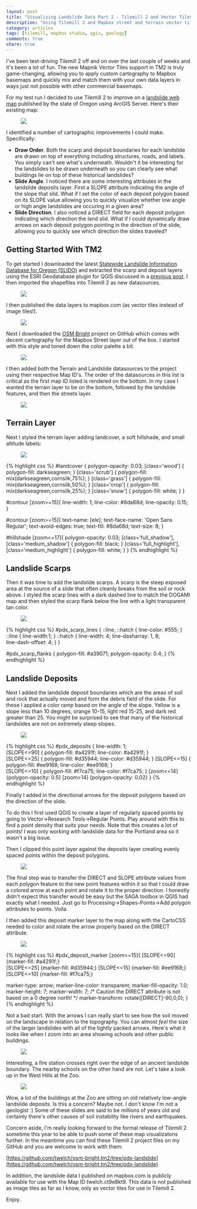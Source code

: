```yaml
---
layout: post
title: "Visualizing Landslide Data Part 2 - Tilemill 2 and Vector Tiles"
description: "Using Tilemill 2 and Mapbox street and terrain vector tile layers to visualize landslide data"
category: articles
tags: [tilemill, mapbox studio, qgis, geology]
comments: true
share: true
---
```


I've been test-driving Tilemill 2 off and on over the last couple of weeks and it's been a lot of fun.  The new Mapnik Vector Tiles support in TM2 is truly game-changing, allowing you to apply custom cartography to Mapbox basemaps and quickly mix and match them with your own data layers in ways just not possible with other commercial basemaps.  

For my test run I decided to use Tilemill 2 to improve on a [landslide web map](http://www.oregongeology.org/slido/index.html) published by the state of Oregon using ArcGIS Server.  Here's their existing map:

<figure>
    <a href="/images/posts/slidetm2/dogamimap.png"><img src="/images/posts/slidetm2/dogamimap.png"></a>
</figure>

I identified a number of cartographic improvements I could make.  Specifically:

   * __Draw Order__. Both the scarp and deposit boundaries for each landslide are drawn on top of everything including structures, roads, and labels.  You simply can't see what's underneath.  Wouldn't it be interesting for the landslides to be drawn underneath so you can clearly see what buildings lie on top of these historical landslides?
   * __Slide Angle__. I noticed there are some interesting attributes in the landslide deposits layer.  First a SLOPE attribute indicating the angle of the slope that slid.  What if I set the color of each deposit polygon based on its SLOPE value allowing you to quickly visualize whether low angle or high angle landslides are occuring in a given area?
   * __Slide Direction__. I also noticed a DIRECT field for each deposit polygon indicating which direction the land slid.  What if I could dynamically draw arrows on each deposit polygon pointing in the direction of the slide, allowing you to quickly see which direction the slides traveled?

## Getting Started With TM2

To get started I downloaded the latest [Statewide Landslide Information Database for Oregon (SLIDO)](http://www.oregongeology.org/sub/slido/index.htm) and extracted the scarp and deposit layers using the ESRI Geodatabase plugin for QGIS discussed in a [previous post](/articles/visualizing-landslide-data/).  I then imported the shapefiles into Tilemill 2 as new datasources.  

<figure>
    <a href="/images/posts/slidetm2/load_datasource.png"><img src="/images/posts/slidetm2/load_datasource.png"></a>
</figure>

I then published the data layers to mapbox.com (as vector tiles instead of image tiles!).

<figure>
    <a href="/images/posts/slidetm2/remote_upload.png"><img src="/images/posts/slidetm2/remote_upload.png"></a>
</figure>

Next I downloaded the [OSM Bright](https://github.com/mapbox/osm-bright.tm2) project on GitHub which comes with decent cartography for the Mapbox Street layer out of the box.  I started with this style and toned down the color palette a bit.

<figure>
    <a href="/images/posts/slidetm2/streets.png"><img src="/images/posts/slidetm2/streets.png"></a>
</figure>

I then added both the Terrain and Landslide datasources to the project using their respective Map ID's.  The order of the datasources in this list is critical as the first map ID listed is rendered on the bottom.  In my case I wanted the terrain layer to be on the bottom, followed by the landslide features, and then the streets layer.

<figure>
    <a href="/images/posts/slidetm2/remote1.png"><img src="/images/posts/slidetm2/remote1.png"></a>
</figure>

## Terrain Layer

Next I styled the terrain layer adding landcover, a soft hillshade, and small altitude labels:

<figure>
    <a href="/images/posts/slidetm2/hillshade.png"><img src="/images/posts/slidetm2/hillshade.png"></a>
</figure>

{% highlight css %}
#landcover {
  polygon-opacity:  0.03;
  [class='wood'] { polygon-fill: darkseagreen; }
  [class='scrub'] { polygon-fill: mix(darkseagreen,cornsilk,75%); }
  [class='grass'] { polygon-fill: mix(darkseagreen,cornsilk,50%); }
  [class='crop'] { polygon-fill: mix(darkseagreen,cornsilk,25%); }
  [class='snow'] { polygon-fill: white; }
}

#contour [zoom>=15]{
  line-width: 1;
  line-color:  #8da68d;
  line-opacity:  0.15;
}

#contour [zoom>=15]{
  text-name: [ele];
  text-face-name: 'Open Sans Regular';
  text-avoid-edges: true;
  text-fill: #8da68d;
  text-size: 8;
}

#hillshade [zoom<=17]{
  polygon-opacity: 0.03;
  [class='full_shadow'], [class='medium_shadow'] {
    polygon-fill: black;
  }
  [class='full_highlight'], [class='medium_highlight'] {
    polygon-fill: white;
  }
}
{% endhighlight %}

## Landslide Scarps

Then it was time to add the landslide scarps.  A scarp is the steep exposed area at the source of a slide that often cleanly breaks from the soil or rock above.  I styled the scarp lines with a dark dashed line to match the DOGAMI map and then styled the scarp flank below the line with a light transparent tan color.

<figure>
    <a href="/images/posts/slidetm2/scarp.png"><img src="/images/posts/slidetm2/scarp.png"></a>
</figure>

{% highlight css %}
#pdx_scarp_lines {
  ::line, ::hatch { line-color: #555; }
  ::line { line-width:1; }
  ::hatch {
    line-width: 4;
    line-dasharray: 1, 8;  
    line-dash-offset: 4;
  }
}

#pdx_scarp_flanks {
  polygon-fill:  #a39071;
  polygon-opacity: 0.4;
}
{% endhighlight %}

## Landslide Deposits

Next I added the landslide deposit boundaries which are the areas of soil and rock that actually moved and form the debris field of the slide.  For these I applied a color ramp based on the angle of the slope.  Yellow is a slope less than 10 degrees, orange 10-15, light red 15-25, and dark red greater than 25.  You might be surprised to see that many of the historical landslides are not on extremely steep slopes.

<figure>
    <a href="/images/posts/slidetm2/deposit.png"><img src="/images/posts/slidetm2/deposit.png"></a>
</figure>

{% highlight css %}
#pdx_deposits {
  line-width: 1;    
  [SLOPE<=90] {
    polygon-fill: #a4291f; 
    line-color: #a4291f; 
  }  
  [SLOPE<=25] {
    polygon-fill: #d35944; 
    line-color: #d35944; 
  }
  [SLOPE<=15] {
    polygon-fill: #ee9168; 
    line-color: #ee9168; 
  }  
  [SLOPE<=10] {
    polygon-fill: #f7ca75; 
    line-color: #f7ca75; 
  } 
  [zoom<=14] {polygon-opacity: 0.5}
  [zoom>14] {polygon-opacity: 0.02}
}
{% endhighlight %}

Finally I added in the directional arrows for the deposit polygons based on the direction of the slide.  

To do this I first used QGIS to create a layer of regularly spaced points by going to Vector->Research Tools->Regular Points.  Play around with this to find a point density that suits your needs.  Note that this creates a lot of points!  I was only working with landslide data for the Portland area so it wasn't a big issue.

Then I clipped this point layer against the deposits layer creating evenly spaced points within the deposit polygons.

<figure>
    <a href="/images/posts/slidetm2/dots.png"><img src="/images/posts/slidetm2/dots.png"></a>
</figure>

The final step was to transfer the DIRECT and SLOPE attribute values from each polygon feature to the new point features within it so that I could draw a colored arrow at each point and rotate it to the proper direction.  I honestly didn't expect this transfer would be easy but the SAGA toolbox in QGIS had exactly what I needed.  Just go to Processing->Shapes-Points->Add polygon attributes to points.  Voila.

I then added this deposit marker layer to the map along with the CartoCSS needed to color and rotate the arrow properly based on the DIRECT attribute.

<figure>
    <a href="/images/posts/slidetm2/deposit_arrow.png"><img src="/images/posts/slidetm2/deposit_arrow.png"></a>
</figure>

{% highlight css %}
#pdx_deposit_marker [zoom>=15]{
  [SLOPE<=90] {marker-fill: #a4291f;}  
  [SLOPE<=25] {marker-fill: #d35944;}
  [SLOPE<=15] {marker-fill: #ee9168;}
  [SLOPE<=10] {marker-fill: #f7ca75;}  

  marker-type: arrow;
  marker-line-color:  transparent;
  marker-fill-opacity: 1.0;
  marker-height: 7;
  marker-width: 7;
  /* Caution the DIRECT attribute is not based on a 0 degree north! */
  marker-transform: rotate([DIRECT]-90,0,0);
}
{% endhighlight %}

Not a bad start.  With the arrows I can really start to see how the soil moved on the landscape in relation to the topography.  You can almost *feel* the size of the larger landslides with all of the tightly packed arrows.  Here's what it looks like when I zoom into an area showing schools and other public buildings.

<figure>
    <a href="/images/posts/slidetm2/deposit_school.png"><img src="/images/posts/slidetm2/deposit_school.png"></a>
</figure>

Interesting, a fire station crosses right over the edge of an ancient landslide boundary.  The nearby schools on the other hand are not.  Let's take a look up in the West Hills at the Zoo.

<figure>
    <a href="/images/posts/slidetm2/zoo.png"><img src="/images/posts/slidetm2/zoo.png"></a>
</figure>

Wow, a lot of the buildings at the Zoo are sitting on old relatively low-angle landslide deposits.  Is this a concern?  Maybe not.  I don't know I'm not a geologist :) Some of these slides are said to be millions of years old and certainly there's other causes of soil instability like rivers and earthquakes.

Concern aside, I'm really looking forward to the formal release of Tilemill 2 sometime this year to be able to push some of these map visualizatons further.  In the meantime you can find these Tilemill 2 project files on my GitHub and you are welcome to work with them:

[https://github.com/twelch/osm-bright.tm2/tree/pdx-landslide](https://github.com/twelch/osm-bright.tm2/tree/pdx-landslide)

In addition, the landslide data I published on mapbox.com is publicly available for use with the Map ID twelch.ct9e8kt9.  This data is not published as image tiles as far as I know, only as vector tiles for use in Tilemill 2.

Enjoy.